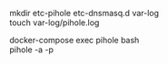 mkdir etc-pihole etc-dnsmasq.d var-log  
touch var-log/pihole.log  

docker-compose exec pihole bash  
pihole -a -p
